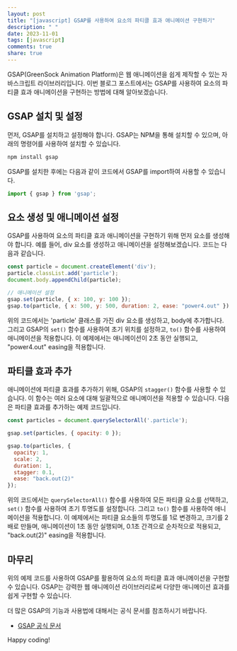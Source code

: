 ```yaml
---
layout: post
title: "[javascript] GSAP를 사용하여 요소의 파티클 효과 애니메이션 구현하기"
description: " "
date: 2023-11-01
tags: [javascript]
comments: true
share: true
---
```


GSAP(GreenSock Animation Platform)은 웹 애니메이션을 쉽게 제작할 수 있는 자바스크립트 라이브러리입니다. 이번 블로그 포스트에서는 GSAP를 사용하여 요소의 파티클 효과 애니메이션을 구현하는 방법에 대해 알아보겠습니다.

## GSAP 설치 및 설정

먼저, GSAP를 설치하고 설정해야 합니다. GSAP는 NPM을 통해 설치할 수 있으며, 아래의 명령어를 사용하여 설치할 수 있습니다.

```javascript
npm install gsap
```

GSAP를 설치한 후에는 다음과 같이 코드에서 GSAP를 import하여 사용할 수 있습니다.

```javascript
import { gsap } from 'gsap';
```

## 요소 생성 및 애니메이션 설정

GSAP를 사용하여 요소의 파티클 효과 애니메이션을 구현하기 위해 먼저 요소를 생성해야 합니다. 예를 들어, div 요소를 생성하고 애니메이션을 설정해보겠습니다. 코드는 다음과 같습니다.

```javascript
const particle = document.createElement('div');
particle.classList.add('particle');
document.body.appendChild(particle);

// 애니메이션 설정
gsap.set(particle, { x: 100, y: 100 });
gsap.to(particle, { x: 500, y: 500, duration: 2, ease: "power4.out" });
```

위의 코드에서는 'particle' 클래스를 가진 div 요소를 생성하고, body에 추가합니다. 그리고 GSAP의 `set()` 함수를 사용하여 초기 위치를 설정하고, `to()` 함수를 사용하여 애니메이션을 적용합니다. 이 예제에서는 애니메이션이 2초 동안 실행되고, "power4.out" easing을 적용합니다.

## 파티클 효과 추가

애니메이션에 파티클 효과를 추가하기 위해, GSAP의 `stagger()` 함수를 사용할 수 있습니다. 이 함수는 여러 요소에 대해 일괄적으로 애니메이션을 적용할 수 있습니다. 다음은 파티클 효과를 추가하는 예제 코드입니다.

```javascript
const particles = document.querySelectorAll('.particle');

gsap.set(particles, { opacity: 0 });

gsap.to(particles, {
  opacity: 1,
  scale: 2,
  duration: 1,
  stagger: 0.1,
  ease: "back.out(2)"
});
```

위의 코드에서는 `querySelectorAll()` 함수를 사용하여 모든 파티클 요소를 선택하고, `set()` 함수를 사용하여 초기 투명도를 설정합니다. 그리고 `to()` 함수를 사용하여 애니메이션을 적용합니다. 이 예제에서는 파티클 요소들의 투명도를 1로 변경하고, 크기를 2배로 만들며, 애니메이션이 1초 동안 실행되며, 0.1초 간격으로 순차적으로 적용되고, "back.out(2)" easing을 적용합니다.

## 마무리

위의 예제 코드를 사용하여 GSAP를 활용하여 요소의 파티클 효과 애니메이션을 구현할 수 있습니다. GSAP는 강력한 웹 애니메이션 라이브러리로써 다양한 애니메이션 효과를 쉽게 구현할 수 있습니다. 

더 많은 GSAP의 기능과 사용법에 대해서는 공식 문서를 참조하시기 바랍니다. 

- [GSAP 공식 문서](https://greensock.com/docs)

Happy coding!